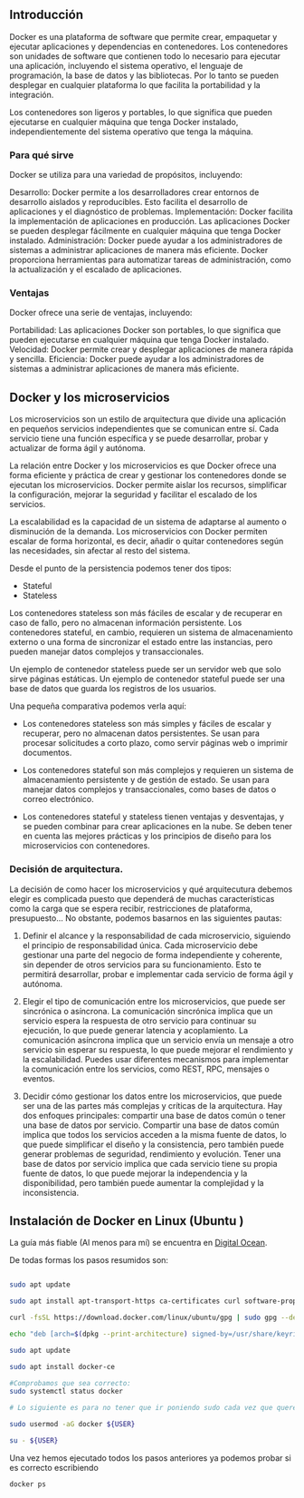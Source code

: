 ## Introducción

Docker es una plataforma de software que permite crear, empaquetar y ejecutar aplicaciones y dependencias en contenedores. Los contenedores son unidades de software que contienen todo lo necesario para ejecutar una aplicación, incluyendo el sistema operativo, el lenguaje de programación, la base de datos y las bibliotecas. Por lo tanto se pueden desplegar en cualquier plataforma lo que facilita la portabilidad y la integración.

Los contenedores son ligeros y portables, lo que significa que pueden ejecutarse en cualquier máquina que tenga Docker instalado, independientemente del sistema operativo que tenga la máquina.

### Para qué sirve

Docker se utiliza para una variedad de propósitos, incluyendo:

Desarrollo: Docker permite a los desarrolladores crear entornos de desarrollo aislados y reproducibles. Esto facilita el desarrollo de aplicaciones y el diagnóstico de problemas.
Implementación: Docker facilita la implementación de aplicaciones en producción. Las aplicaciones Docker se pueden desplegar fácilmente en cualquier máquina que tenga Docker instalado.
Administración: Docker puede ayudar a los administradores de sistemas a administrar aplicaciones de manera más eficiente. Docker proporciona herramientas para automatizar tareas de administración, como la actualización y el escalado de aplicaciones.
### Ventajas

Docker ofrece una serie de ventajas, incluyendo:

Portabilidad: Las aplicaciones Docker son portables, lo que significa que pueden ejecutarse en cualquier máquina que tenga Docker instalado.
Velocidad: Docker permite crear y desplegar aplicaciones de manera rápida y sencilla.
Eficiencia: Docker puede ayudar a los administradores de sistemas a administrar aplicaciones de manera más eficiente.


## Docker y los microservicios
Los microservicios son un estilo de arquitectura que divide una aplicación en pequeños servicios independientes que se comunican entre sí. Cada servicio tiene una función específica y se puede desarrollar, probar y actualizar de forma ágil y autónoma.

La relación entre Docker y los microservicios es que Docker ofrece una forma eficiente y práctica de crear y gestionar los contenedores donde se ejecutan los microservicios. Docker permite aislar los recursos, simplificar la configuración, mejorar la seguridad y facilitar el escalado de los servicios.

La escalabilidad es la capacidad de un sistema de adaptarse al aumento o disminución de la demanda. Los microservicios con Docker permiten escalar de forma horizontal, es decir, añadir o quitar contenedores según las necesidades, sin afectar al resto del sistema.

Desde el punto de la persistencia podemos tener dos tipos:
- Stateful
- Stateless 

Los contenedores stateless son más fáciles de escalar y de recuperar en caso de fallo, pero no almacenan información persistente. Los contenedores stateful, en cambio, requieren un sistema de almacenamiento externo o una forma de sincronizar el estado entre las instancias, pero pueden manejar datos complejos y transaccionales.

Un ejemplo de contenedor stateless puede ser un servidor web que solo sirve páginas estáticas. Un ejemplo de contenedor stateful puede ser una base de datos que guarda los registros de los usuarios.

Una pequeña comparativa podemos verla aquí:
- Los contenedores stateless son más simples y fáciles de escalar y recuperar, pero no almacenan datos persistentes. Se usan para procesar solicitudes a corto plazo, como servir páginas web o imprimir documentos.

- Los contenedores stateful son más complejos y requieren un sistema de almacenamiento persistente y de gestión de estado. Se usan para manejar datos complejos y transaccionales, como bases de datos o correo electrónico.

- Los contenedores stateful y stateless tienen ventajas y desventajas, y se pueden combinar para crear aplicaciones en la nube. Se deben tener en cuenta las mejores prácticas y los principios de diseño para los microservicios con contenedores.

### Decisión de arquitectura. 

La decisión de como hacer los microservicios y qué arquitecutura debemos elegir es complicada puesto que dependerá de muchas características como la carga que se espera recibir, restricciones de plataforma, presupuesto... No obstante, podemos basarnos en las siguientes pautas:

1.  Definir el alcance y la responsabilidad de cada microservicio, siguiendo el principio de responsabilidad única. Cada microservicio debe gestionar una parte del negocio de forma independiente y coherente, sin depender de otros servicios para su funcionamiento. Esto te permitirá desarrollar, probar e implementar cada servicio de forma ágil y autónoma.

2. Elegir el tipo de comunicación entre los microservicios, que puede ser sincrónica o asíncrona. La comunicación sincrónica implica que un servicio espera la respuesta de otro servicio para continuar su ejecución, lo que puede generar latencia y acoplamiento. La comunicación asíncrona implica que un servicio envía un mensaje a otro servicio sin esperar su respuesta, lo que puede mejorar el rendimiento y la escalabilidad. Puedes usar diferentes mecanismos para implementar la comunicación entre los servicios, como REST, RPC, mensajes o eventos.

3. Decidir cómo gestionar los datos entre los microservicios, que puede ser una de las partes más complejas y críticas de la arquitectura. Hay dos enfoques principales: compartir una base de datos común o tener una base de datos por servicio. Compartir una base de datos común implica que todos los servicios acceden a la misma fuente de datos, lo que puede simplificar el diseño y la consistencia, pero también puede generar problemas de seguridad, rendimiento y evolución. Tener una base de datos por servicio implica que cada servicio tiene su propia fuente de datos, lo que puede mejorar la independencia y la disponibilidad, pero también puede aumentar la complejidad y la inconsistencia.


## Instalación de Docker en Linux (Ubuntu )

La guía más fiable (Al menos para mí) se encuentra en  [Digital Ocean](https://www.digitalocean.com/community/tutorials/how-to-install-and-use-docker-on-ubuntu-22-04/).

De todas formas los pasos resumidos son: 

``` bash

sudo apt update

sudo apt install apt-transport-https ca-certificates curl software-properties-common

curl -fsSL https://download.docker.com/linux/ubuntu/gpg | sudo gpg --dearmor -o /usr/share/keyrings/docker-archive-keyring.gpg

echo "deb [arch=$(dpkg --print-architecture) signed-by=/usr/share/keyrings/docker-archive-keyring.gpg] https://download.docker.com/linux/ubuntu $(lsb_release -cs) stable" | sudo tee /etc/apt/sources.list.d/docker.list > /dev/null

sudo apt update

sudo apt install docker-ce

#Comprobamos que sea correcto:
sudo systemctl status docker

# Lo siguiente es para no tener que ir poniendo sudo cada vez que queremos hacer algo con docker.

sudo usermod -aG docker ${USER} 

su - ${USER}


```

Una vez hemos ejecutado todos los pasos anteriores ya podemos probar si es correcto escribiendo 

```
docker ps
```